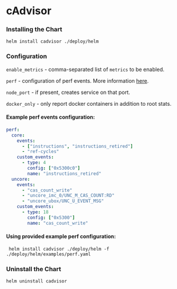 # cAdvisor

### Installing the Chart
```helm install cadvisor ./deploy/helm```

### Configuration
`enable_metrics` - comma-separated list of `metrics` to be enabled. 

`perf` - configuration of perf events. More information [here](https://github.com/google/cadvisor/blob/master/docs/runtime_options.md#perf-events). 

`node_port` - if present, creates service on that port.

`docker_only` - only report docker containers in addition to root stats.

#### Example perf events configuration:
```yaml
perf:
  core:
    events:
      - ["instructions", "instructions_retired"]
      - "ref-cycles"
    custom_events:
      - type: 4
        config: ["0x5300c0"]
        name: "instructions_retired"
  uncore:
    events:
      - "cas_count_write"
      - "uncore_imc_0/UNC_M_CAS_COUNT:RD"
      - "uncore_ubox/UNC_U_EVENT_MSG"
    custom_events:
      - type: 18
        config: ["0x5300"]
        name: "cas_count_write"
```

#### Using provided example perf configuration:
`` helm install cadvisor ./deploy/helm -f ./deploy/helm/examples/perf.yaml``

### Uninstall the Chart
```helm uninstall cadvisor```